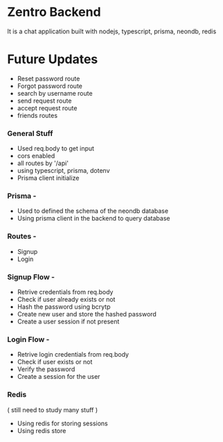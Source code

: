 # Zentro Backend

It is a chat application built with nodejs, typescript, prisma, neondb, redis

# Future Updates 

- Reset password route
- Forgot password route
- search by username route 
- send request route
- accept request route
- friends routes

### General Stuff

- Used req.body to get input 
- cors enabled
- all routes by '/api'
- using typescript, prisma, dotenv
- Prisma client initialize

### Prisma - 

- Used to defined the schema of the neondb database
- Using prisma client in the backend to query database

### Routes - 

- Signup
- Login

### Signup Flow - 

- Retrive credentials from req.body
- Check if user already exists or not 
- Hash the password using bcrytp
- Create new user and store the hashed password 
- Create a user session if not present

### Login Flow -

- Retrive login credentials from req.body
- Check if user exists or not
- Verify the password 
- Create a session for the user

### Redis

( still need to study many stuff )
- Using redis for storing sessions
- Using redis store 